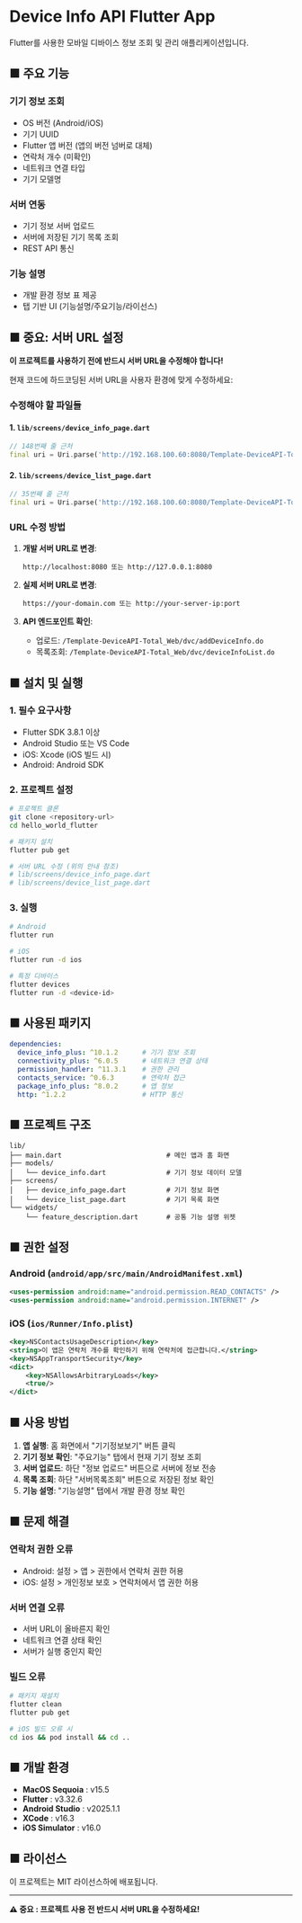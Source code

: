 # Device Info API Flutter App

Flutter를 사용한 모바일 디바이스 정보 조회 및 관리 애플리케이션입니다.

## ■ 주요 기능

### 기기 정보 조회
- OS 버전 (Android/iOS)
- 기기 UUID
- Flutter 앱 버전 (앱의 버전 넘버로 대체)
- 연락처 개수 (미확인)
- 네트워크 연결 타입
- 기기 모델명

### 서버 연동
- 기기 정보 서버 업로드
- 서버에 저장된 기기 목록 조회
- REST API 통신

### 기능 설명
- 개발 환경 정보 표 제공
- 탭 기반 UI (기능설명/주요기능/라이선스)

## ■ 중요: 서버 URL 설정

**이 프로젝트를 사용하기 전에 반드시 서버 URL을 수정해야 합니다!**

현재 코드에 하드코딩된 서버 URL을 사용자 환경에 맞게 수정하세요:

### 수정해야 할 파일들

#### 1. `lib/screens/device_info_page.dart`
```dart
// 148번째 줄 근처
final uri = Uri.parse('http://192.168.100.60:8080/Template-DeviceAPI-Total_Web/dvc/addDeviceInfo.do')
```

#### 2. `lib/screens/device_list_page.dart`
```dart
// 35번째 줄 근처  
final uri = Uri.parse('http://192.168.100.60:8080/Template-DeviceAPI-Total_Web/dvc/deviceInfoList.do')
```

### URL 수정 방법

1. **개발 서버 URL로 변경**:
   ```
   http://localhost:8080 또는 http://127.0.0.1:8080
   ```

2. **실제 서버 URL로 변경**:
   ```
   https://your-domain.com 또는 http://your-server-ip:port
   ```

3. **API 엔드포인트 확인**:
   - 업로드: `/Template-DeviceAPI-Total_Web/dvc/addDeviceInfo.do`
   - 목록조회: `/Template-DeviceAPI-Total_Web/dvc/deviceInfoList.do`

## ■ 설치 및 실행

### 1. 필수 요구사항
- Flutter SDK 3.8.1 이상
- Android Studio 또는 VS Code
- iOS: Xcode (iOS 빌드 시)
- Android: Android SDK

### 2. 프로젝트 설정
```bash
# 프로젝트 클론
git clone <repository-url>
cd hello_world_flutter

# 패키지 설치
flutter pub get

# 서버 URL 수정 (위의 안내 참조)
# lib/screens/device_info_page.dart
# lib/screens/device_list_page.dart
```

### 3. 실행
```bash
# Android
flutter run

# iOS
flutter run -d ios

# 특정 디바이스
flutter devices
flutter run -d <device-id>
```

## ■ 사용된 패키지

```yaml
dependencies:
  device_info_plus: ^10.1.2      # 기기 정보 조회
  connectivity_plus: ^6.0.5      # 네트워크 연결 상태
  permission_handler: ^11.3.1    # 권한 관리
  contacts_service: ^0.6.3       # 연락처 접근
  package_info_plus: ^8.0.2      # 앱 정보
  http: ^1.2.2                   # HTTP 통신
```

## ■ 프로젝트 구조

```
lib/
├── main.dart                          # 메인 앱과 홈 화면
├── models/
│   └── device_info.dart               # 기기 정보 데이터 모델
├── screens/
│   ├── device_info_page.dart          # 기기 정보 화면
│   └── device_list_page.dart          # 기기 목록 화면
└── widgets/
    └── feature_description.dart       # 공통 기능 설명 위젯
```

## ■ 권한 설정

### Android (`android/app/src/main/AndroidManifest.xml`)
```xml
<uses-permission android:name="android.permission.READ_CONTACTS" />
<uses-permission android:name="android.permission.INTERNET" />
```

### iOS (`ios/Runner/Info.plist`)
```xml
<key>NSContactsUsageDescription</key>
<string>이 앱은 연락처 개수를 확인하기 위해 연락처에 접근합니다.</string>
<key>NSAppTransportSecurity</key>
<dict>
    <key>NSAllowsArbitraryLoads</key>
    <true/>
</dict>
```

## ■ 사용 방법

1. **앱 실행**: 홈 화면에서 "기기정보보기" 버튼 클릭
2. **기기 정보 확인**: "주요기능" 탭에서 현재 기기 정보 조회
3. **서버 업로드**: 하단 "정보 업로드" 버튼으로 서버에 정보 전송
4. **목록 조회**: 하단 "서버목록조회" 버튼으로 저장된 정보 확인
5. **기능 설명**: "기능설명" 탭에서 개발 환경 정보 확인

## ■ 문제 해결

### 연락처 권한 오류
- Android: 설정 > 앱 > 권한에서 연락처 권한 허용
- iOS: 설정 > 개인정보 보호 > 연락처에서 앱 권한 허용

### 서버 연결 오류
- 서버 URL이 올바른지 확인
- 네트워크 연결 상태 확인
- 서버가 실행 중인지 확인

### 빌드 오류
```bash
# 패키지 재설치
flutter clean
flutter pub get

# iOS 빌드 오류 시
cd ios && pod install && cd ..
```

## ■ 개발 환경

- **MacOS Sequoia** : v15.5
- **Flutter** : v3.32.6
- **Android Studio** : v2025.1.1
- **XCode** : v16.3
- **iOS Simulator** : v16.0

## ■ 라이선스

이 프로젝트는 MIT 라이선스하에 배포됩니다.

---

**⚠️ 중요 : 프로젝트 사용 전 반드시 서버 URL을 수정하세요!**
